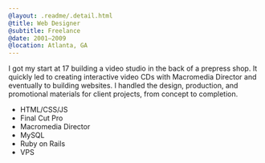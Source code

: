 ```yaml
---
@layout: .readme/.detail.html
@title: Web Designer
@subtitle: Freelance
@date: 2001–2009
@location: Atlanta, GA
---
```

<!-- Dec 01 - Aug 09 -->

I got my start at 17 building a video studio in the back of a prepress shop.
It quickly led to creating interactive video CDs with Macromedia Director and
eventually to building websites. I handled the design, production, and
promotional materials for client projects, from concept to completion.

- HTML/CSS/JS
- Final Cut Pro
- Macromedia Director
- MySQL
- Ruby on Rails
- VPS
